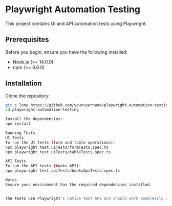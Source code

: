 # Playwright Automation Testing

This project contains UI and API automation tests using Playwright.

## Prerequisites

Before you begin, ensure you have the following installed:

- Node.js (>= 14.0.0)
- npm (>= 6.0.0)

## Installation

Clone the repository:

```bash
git c lone https://github.com/yourusername/playwright-automation-testing.git
cd playwright-automation-testing

Install the dependencies:
npm install

Running Tests
UI Tests
To run the UI tests (form and table operations):
npx playwright test uiTests/formTests.spec.ts
npx playwright test uiTests/tableTests.spec.ts

API Tests
To run the API tests (books API):
npx playwright test apiTests/booksApiTests.spec.ts

Notes
Ensure your environment has the required dependencies installed.


The tests use Playwright's native test API and should work seamlessly on any modern browser.
```
